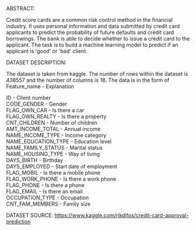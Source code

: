 ABSTRACT:

Credit score cards are a common risk control method in the financial industry. It uses personal information and data submitted by credit card applicants to predict the probability of future defaults and credit card borrowings. The bank is able to decide whether to issue a credit card to the applicant. The task is to build a machine learning model to predict if an applicant is 'good' or 'bad' client.

DATASET DESCRIPTION:

The dataset is taken from kaggle. The number of rows within the dataset is 438557 and the number of columns is 18.
The data is in the form of Feature_name - Explanation    

ID - Client number  
CODE_GENDER - Gender  
FLAG_OWN_CAR - Is there a car  
FLAG_OWN_REALTY - Is there a property  
CNT_CHILDREN - Number of children  
AMT_INCOME_TOTAL - Annual income  
NAME_INCOME_TYPE - Income category  
NAME_EDUCATION_TYPE - Education level  
NAME_FAMILY_STATUS - Marital status  
NAME_HOUSING_TYPE - Way of living  
DAYS_BIRTH - Birthday  
DAYS_EMPLOYED - Start date of employment  
FLAG_MOBIL - Is there a mobile phone  
FLAG_WORK_PHONE - Is there a work phone  
FLAG_PHONE - Is there a phone  
FLAG_EMAIL - Is there an email  
OCCUPATION_TYPE - Occupation  
CNT_FAM_MEMBERS - Family size  

DATASET SOURCE: https://www.kaggle.com/rikdifos/credit-card-approval-prediction
